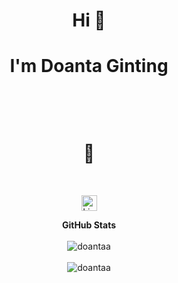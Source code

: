 <h1 align="center">Hi 👋</h1>

<h1 align="center">I'm Doanta Ginting</h1>

<p>&nbsp;</p>
<p>&nbsp;</p>

<h1 align="center">🌱</h1>

<p>&nbsp;</p>

<p align="center"><a href="https://www.linkedin.com/in/doantaa" target="blank"> <img src="https://img.shields.io/badge/-LinkedIn-0077b5?style=for-the-badge&amp;logo=LinkedIn&amp;logoColor=white" alt="LinkedIn" height="25" align="center" /></a></p>
<div align="center"><strong>GitHub Stats</strong></div>

<div align="center">&nbsp;</div>

<div align="center"><img src="https://github-readme-stats.vercel.app/api?username=doantaa&amp;show_icons=true&amp;locale=en&amp;theme=react" alt="doantaa" /></div>

<div align="center">&nbsp;</div>

<div align="center"><img src="https://github-readme-streak-stats.herokuapp.com/?user=doantaa&amp;theme=react" alt="doantaa" /></div>

<div align="center">&nbsp;</div>
